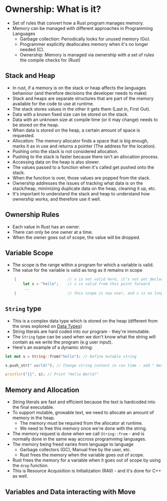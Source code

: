 # Ownership: What is it?

- Set of rules that convert how a Rust program manages memory.
- Memory can be managed with different approaches in Programming Languages
    - Garbage collection: Periodically looks for unused memory (Go).
    - Programmer explicitly deallocates memory when it's no longer needed (C).
    - Ownership: Memory is managed via ownership with a set of rules the compile checks for (Rust)

## Stack and Heap

- In rust, if a memory is on the stack or heap affects the languages behaviour (and therefore decisions the developer needs to make)
- Stack and heaps are separate structures that are part of the memory available for the code to use at runtime.
- The stack stores values in the other it gets them (Last in, First Out).
- Data with a known fixed size can be stored on the stack.
- Data with an unknown size at compile time (or it may change) needs to be stored on the heap.
- When data is stored on the heap, a certain amount of space is requested.
- Allocation: The memory allocator finds a space that is big enough, marks it as in use and returns a pointer (The address for the location).
- Pushing onto the stack is not considered allocation.
- Pushing to the stack is faster because there isn't an allocation process.
- Accessing data on the heap is also slower.
- The values passed to a function when it's called get pushed onto the stack.
- When the function is over, those values are popped from the stack.
- Ownership addresses the issues of tracking what data is on the stack/heap, minimizing duplicate data on the heap, cleaning it up, etc.
- It's important to understand the stack and heap to understand how ownership works, and therefore use it well.

## Ownership Rules

- Each value in Rust has an owner.
- There can only be one owner at a time.
- When the owner goes out of scope, the value will be dropped.

## Variable Scope

- The scope is the range within a program for which a variable is valid.
- The value for the variable is valid as long as it remains in scope

```rust
    {                       // s is not valid here, it’s not yet declared
        let s = "hello";    // s is valid from this point forward
        ...
    }                       // this scope is now over, and s is no longer valid
```

## `String` type

- This is a complex data type which is stored on the heap (different from the ones explored on [Data Types](../3_programming_concepts/2_data_types.md)) 
- String literals are hard coded into our program - they're immutable.
- The `String` type can be used when we don't know what the string will contain as we write the program (e.g user input).
- Here's an example of a dynamic string:

```rust
let mut s = String::from("hello"); // Define mutable string

s.push_str(" world!"); // Change string content in run time - add " World" to the end of the string

println!("{}", s); // Print "Hello World!"
```

## Memory and Allocation

- String literals are fast and efficient because the text is hardcoded into the final executable.
- To support mutable, growable text, we need to allocate an amount of memory in the heap.
    - The memory must be required from the allocator at runtime.
    - We need to free this memory once we're done with the string.
- The memory request is done when we call `String::from` - and is normally done in the same way accross programming languages.
- The memory being freed varies from language to language
    - Garbage collectors (GC), Manual free by the user, etc.
    - Rust frees the memory when the variable goes out of scope.
- Rust frees the memory for a variable when it goes out of scope by using the `drop` function.
- This is Resource Acquisition is Initialization (RAII) - and it's done for C++ as well.


## Variables and Data interacting with Move
